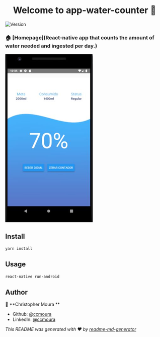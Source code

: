 <h1 align="center">Welcome to app-water-counter 👋</h1>
<p>
  <img alt="Version" src="https://img.shields.io/badge/version-0.0.1-blue.svg?cacheSeconds=2592000" />
</p>

### 🏠 [Homepage](React-native app that counts the amount of water needed and ingested per day.)
<p>
  <img alt="Version" src="./images/screen.JPG" />
</p>

## Install

```sh
yarn install
```

## Usage

```sh
react-native run-android
```

## Author

👤 **Christopher Moura  **

* Github: [@ccmoura  ](https://github.com/ccmoura  )
* LinkedIn: [@ccmoura  ](https://linkedin.com/in/ccmoura  )

_This README was generated with ❤️ by [readme-md-generator](https://github.com/kefranabg/readme-md-generator)_